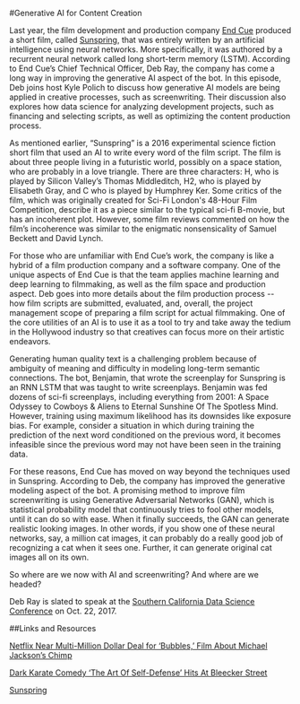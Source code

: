 #Generative AI for Content Creation

Last year, the film development and production company [End Cue](https://www.endcue.com/) produced a short film, called [Sunspring](https://www.youtube.com/watch?v=LY7x2Ihqjmc), that was entirely written by an artificial intelligence using neural networks. More specifically, it was authored by a recurrent neural network called long short-term memory (LSTM). According to End Cue’s Chief Technical Officer, Deb Ray, the company has come a long way in improving the generative AI aspect of the bot. In this episode, Deb joins host Kyle Polich to discuss how generative AI models are being applied in creative processes, such as screenwriting. Their discussion also explores how data science for analyzing development projects, such as financing and selecting scripts, as well as optimizing the content production process. 

As mentioned earlier, “Sunspring” is a 2016 experimental science fiction short film that used an AI to write every word of the film script. The film is about three people living in a futuristic world, possibly on a space station, who are probably in a love triangle. There are three characters:  H, who is played by Silicon Valley’s Thomas Middleditch, H2, who is played by Elisabeth Gray, and C who is played by Humphrey Ker. Some critics of the film, which was originally created for Sci-Fi London's 48-Hour Film Competition, describe it as a piece similar to the typical sci-fi B-movie, but has an incoherent plot. However, some film reviews commented on how the film’s incoherence was similar to the enigmatic nonsensicality of Samuel Beckett and David Lynch.

For those who are unfamiliar with End Cue’s work, the company is like a hybrid of a film production company and a software company. One of the unique aspects of End Cue is that the team applies machine learning and deep learning to filmmaking, as well as the film space and production aspect. Deb goes into more details about the film production process -- how film scripts are submitted, evaluated, and, overall, the project management scope of preparing a film script for actual filmmaking. One of the core utilities of an AI is to use it as a tool to try and take away the tedium in the Hollywood industry so that creatives can focus more on their artistic endeavors. 

Generating human quality text is a challenging problem because of ambiguity of meaning and difficulty in modeling long-term semantic connections. The bot, Benjamin, that wrote the screenplay for Sunspring is an RNN LSTM that was taught to write screenplays. Benjamin was fed dozens of sci-fi screenplays, including everything from 2001: A Space Odyssey to Cowboys & Aliens to Eternal Sunshine Of The Spotless Mind.  However, training using maximum likelihood has its downsides like exposure bias. For example, consider a situation in which during training the prediction of the next word conditioned on the previous word, it becomes infeasible since the previous word may not have been seen in the training data. 

For these reasons, End Cue has moved on way beyond the techniques used in Sunspring. According to Deb, the company has improved the generative modeling aspect of the bot.  A promising method to improve film screenwriting is using Generative Adversarial Networks (GAN), which is statistical probability model that continuously tries to fool other models, until it can do so with ease. When it finally succeeds, the GAN can generate realistic looking images. In other words, if you show one of these neural networks, say, a million cat images, it can probably do a really good job of recognizing a cat when it sees one. Further, it can generate original cat images all on its own. 

So where are we now with AI and screenwriting? And where are we headed?

Deb Ray is slated to speak at the [Southern California Data Science Conference](https://www.ideassn.org/socal-2017/) on Oct. 22, 2017.

##Links and Resources

[Netflix Near Multi-Million Dollar Deal for ‘Bubbles,’ Film About Michael Jackson’s Chimp](http://www.thewrap.com/netflix-near-multi-million-dollar-deal-bubbles-film-michael-jacksons-chimp/)

[Dark Karate Comedy ‘The Art Of Self-Defense’ Hits At Bleecker Street](http://deadline.com/2017/09/the-art-of-self-defense-movie-jesse-eisenberg-dark-comedy-bleecker-street-1202166802/)

[Sunspring](https://www.youtube.com/watch?v=LY7x2Ihqjmc)




